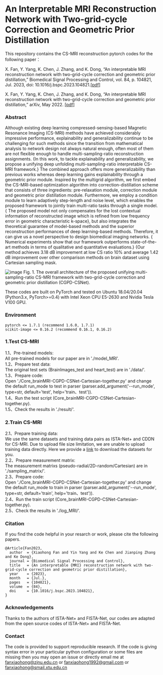 # An Interpretable MRI Reconstruction Network with Two-grid-cycle Correction and Geometric Prior Distillation

This repository contains the CS-MRI reconstruction pytorch codes for the following paper： 

X. Fan, Y. Yang, K. Chen, J. Zhang, and K. Dong, “An interpretable MRI reconstruction network with two-grid-cycle correction and geometric prior distillation,” Biomedical Signal Processing and Control, vol. 84, p. 104821, Jul. 2023, doi: 10.1016/j.bspc.2023.104821.[[pdf]](https://www.sciencedirect.com/science/article/pii/S1746809423002549) 

X. Fan, Y. Yang, K. Chen, J. Zhang, and K. Dong, “An interpretable MRI reconstruction network with two-grid-cycle correction and geometric prior distillation,” arXiv, May 2022. [[pdf]](https://arxiv.org/pdf/2205.07062.pdf) 

### Abstract
Although existing deep learning compressed-sensing-based Magnetic Resonance Imaging (CS-MRI) methods have achieved considerably impressive performance, explainability and generalizability continue to be challenging for such methods since the transition from mathematical analysis to network design not always natural enough, often most of them are not flexible enough to handle multi-sampling-ratio reconstruction assignments. {In this work, to tackle explainability and generalizability, we propose a unifying deep unfolding multi-sampling-ratio interpretable CS-MRI framework.} The combined approach offers more generalizability than previous works whereas deep learning gains explainability through a geometric prior module. Inspired by the multigrid algorithm, we first embed the CS-MRI-based optimization algorithm into correction-distillation scheme that consists of three ingredients: pre-relaxation module, correction module and geometric prior distillation module. Furthermore, we employ a condition module to learn adaptively step-length and noise level, which enables the proposed framework to jointly train multi-ratio tasks through a single model. { The proposed model not only compensates for the lost contextual information of reconstructed image which is refined from low frequency error in geometric characteristic k-space}, but also integrates the theoretical guarantee of model-based methods and the superior reconstruction performances of deep learning-based methods. Therefore, it can give us a novel perspective to design biomedical imaging networks. { Numerical experiments show that our framework outperforms state-of-the-art methods in terms of qualitative and quantitative evaluations.} {Our method achieves 3.18 dB improvement at low CS ratio 10\% and average 1.42 dB improvement over other comparison methods on brain dataset using Cartesian sampling mask.


![image](https://user-images.githubusercontent.com/48355877/185527812-9de873ad-f705-4336-8ba4-60068356276d.png)
Fig. 1. The overall architecture of the proposed unifying multi-sampling-ratio CS-MRI framework with two-grid-cycle correction and geometric prior distillation (CGPD-CSNet).

These codes are built on PyTorch and tested on Ubuntu 18.04/20.04 (Python3.x, PyTorch>=0.4) with Intel Xeon CPU E5-2630 and Nvidia Tesla V100 GPU.

### Environment  
```
pytorch <= 1.7.1 (recommend 1.6.0, 1.7.1)
scikit-image <= 0.16.2 (recommend 0.16.1, 0.16.2)
```

### 1.Test CS-MRI  
1.1、Pre-trained models:  
All pre-trained models for our paper are in './model_MRI'.  
1.2、Prepare test data:  
The original test sets (BrainImages_test and heart_test) are in './data/'.  
1.3、Prepare code:  
Open './Core_brainMRI-CGPD-CSNet-Cartesian-together.py' and change the default run_mode to test in parser (parser.add_argument('--run_mode', type=str, default='test', help='train、test')).  
1.4、Run the test script (Core_brainMRI-CGPD-CSNet-Cartesian-together.py).  
1.5、Check the results in './result/'.

### 2.Train CS-MRI  
2.1、Prepare training data:  
We use the same datasets and training data pairs as ISTA-Net+ and CDDN for CS-MRI. Due to upload file size limitation, we are unable to upload training data directly. Here we provide a [link](https://pan.baidu.com/s/1ap07Jc3u0biCu8rxjB5wlA?pwd=hph4) to download the datasets for you.  
2.2、Prepare measurement matrix:  
The measurement matrixs (pseudo-radial/2D-random/Cartesian) are in './sampling_matrix/'.  
2.3、Prepare code:  
Open './Core_brainMRI-CGPD-CSNet-Cartesian-together.py' and change the default run_mode to train in parser (parser.add_argument('--run_mode', type=str, default='train', help='train、test')).  
2.4、Run the train script (Core_brainMRI-CGPD-CSNet-Cartesian-together.py).  
2.5、Check the results in './log_MRI/'.

### Citation  
If you find the code helpful in your resarch or work, please cite the following papers. 
```
@Article{Fan2023,
  author  = {Xiaohong Fan and Yin Yang and Ke Chen and Jianping Zhang and Ke Dong},
  journal = {Biomedical Signal Processing and Control},
  title   = {An interpretable {MRI} reconstruction network with two-grid-cycle correction and geometric prior distillation},
  year    = {2023},
  month   = {Jul.},
  pages   = {104821},
  volume  = {84},
  doi     = {10.1016/j.bspc.2023.104821},
}
```

### Acknowledgements  
Thanks to the authors of ISTA-Net+ and FISTA-Net, our codes are adapted from the open source codes of ISTA-Net+ and FISTA-Net.   

### Contact  
The code is provided to support reproducible research. If the code is giving syntax error in your particular python configuration or some files are missing then you may open an issue or directly email me at fanxiaohong@zjnu.edu.cn or fanxiaohong1992@gmail.com or fanxiaohong@smail.xtu.edu.cn
